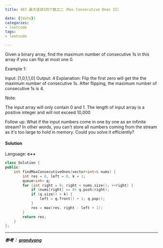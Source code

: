```yaml
---
title: 487.最大连续1的个数之二（Max Consecutive Ones II）

date: {{date}}
categories:
- leetcode
tags:
- leetcode

---
```

Given a binary array, find the maximum number of consecutive 1s in this array if you can flip at most one 0.

Example 1:

Input: [1,0,1,1,0]
Output: 4
Explanation: Flip the first zero will get the the maximum number of consecutive 1s.
    After flipping, the maximum number of consecutive 1s is 4.
 

Note:

The input array will only contain 0 and 1.
The length of input array is a positive integer and will not exceed 10,000
 

Follow up:
What if the input numbers come in one by one as an infinite stream? In other words, you can't store all numbers coming from the stream as it's too large to hold in memory. Could you solve it efficiently?


#### Solution

Language: **c++**

```c++
class Solution {
public:
    int findMaxConsecutiveOnes(vector<int>& nums) {
        int res = 0, left = 0, k = 1;
        queue<int> q;
        for (int right = 0; right < nums.size(); ++right) {
            if (nums[right] == 0) q.push(right);
            if (q.size() > k) {
                left = q.front() + 1; q.pop();
            }
            res = max(res, right - left + 1);
        }
        return res;
    }
};
```

---
***参考：
[grandyang](https://www.cnblogs.com/grandyang/p/6376115.html)***

